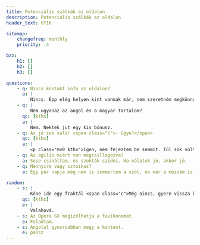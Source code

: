 ```yaml
---
title: Potenciális szálkák az oldalon
description: Potenciális szálkák az oldalon
header_text: GYIK

sitemap:
    changefreq: monthly
    priority: .4

bzz:
    h1: []
    h2: []
    h3: []

questions:
    - q: Nincs kontakt infó az oldalon?
      a: |
         Nincs. Épp elég helyen kint vannak már, nem szeretném megkönnyíteni a botok dolgát. Ez az egész amúgy is mellékletnek készül, radásul élőben sokkal jobb ;)
    - q: |
         Nem ugyanaz az angol és a magyar tartalom?
      qc: [kthx]
      a: |
         Nem. Nektek jut egy kis bónusz.
    - q: Az jó sok suli! <span class="c">- Ugye?</span>
      qc: [kthx]
      a: |
         <p class="mv0 kthx">Igen, nem fejeztem be semmit. Túl sok volt ami nem érdekelt, azokat soroltam fel, amik igen.</p>
    - q: Az agilis miért van megcsillagozva?
      a: Sose csináltam, és szokták szidni. Ha nálatok jó, akkor jó.
    - q: Mennyire vagy sztoikus?
      a: Egy pár napja még nem is ismmertem a szót, és már a múzsám is basztat vele. 

random:
    - s: |
         Kéne ide egy fraktál <span class="c">Még nincs, gyere vissza később</span>
      qc: [kthx]
      e: |
         Valahová.
    - s: Az Opera GX megizélhatja a favikonomat.
      e: Feladtam.
    - s: Angolul gyosrsabban megy a kontent.
      e: passz
---
```

